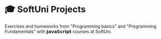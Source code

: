 # 🎓 SoftUni Projects
 Еxercises and homeworks from "Programming basics" and "Programming Fundamentals" with 𝗝𝗮𝘃𝗮𝗦𝗰𝗿𝗶𝗽𝘁 courses at SoftUni.

